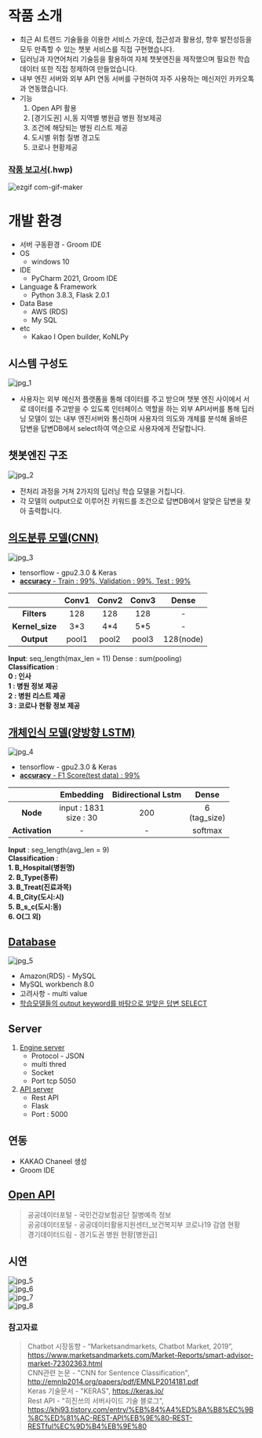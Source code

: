 # 작품 소개
* 최근 AI 트렌드 기술들을 이용한 서비스 가운데, 접근성과 활용성, 향후 발전성등을
  모두 만족할 수 있는 챗봇 서비스를 직접 구현했습니다.
* 딥러닝과 자연어처리 기술등을 활용하여 자체 챗봇엔진을 제작했으며 필요한 학습 데이터 또한 
  직접 정제하여 만들었습니다.
* 내부 엔진 서버와 외부 API 연동 서버를 구현하여 자주 사용하는 메신저인 카카오톡과 
  연동했습니다.  
* 기능 
  1. Open API 활용
  2. [경기도권] 시,동 지역별 병원급 병원 정보제공
  3. 조건에 해당되는 병원 리스트 제공
  4. 도시별 위험 질병 경고도
  5. 코로나 현황제공
### [작품 보고서](./readme/졸업작품보고서양식(2021).hwp)(.hwp)
  
  ![ezgif com-gif-maker](https://user-images.githubusercontent.com/55508788/150677800-b21a3d9e-7a1d-4cf4-bc84-3b79ba42188c.gif)
  
# 개발 환경
  * 서버 구동환경 - Groom IDE
  * OS
    - windows 10
  * IDE
    - PyCharm 2021, Groom IDE
  * Language & Framework
    - Python 3.8.3, Flask 2.0.1 
  * Data Base
    - AWS (RDS)
    - My SQL
  * etc
    - Kakao I Open builder, KoNLPy
  
## 시스템 구성도
![jpg_1](./readme/시스템구성도.png)
* 사용자는 외부 메신저 플랫폼을 통해 데이터를 주고 받으며 챗봇 엔진 사이에서
  서로 데이터를 주고받을 수 있도록 인터페이스 역할을 하는 외부 API서버를 통해
  딥러닝 모델이 있는 내부 엔진서버와 통신하며 사용자의 의도와 개체를 분석해
  올바른 답변을 답변DB에서 select하여 역순으로 사용자에게 전달합니다.

## 챗봇엔진 구조
![jpg_2](./readme/챗봇엔진구성.png)
* 전처리 과정을 거쳐 2가지의 딥러닝 학습 모델을 거칩니다.
* 각 모델의 output으로 이루어진 키워드를 조건으로 답변DB에서 알맞은
  답변을 찾아 출력합니다.

## [의도분류 모델(CNN)](https://github.com/tmvld97/graduate-modeling/blob/master/models/intent/IntentModel.py)
![jpg_3](./readme/CNN구조.png)
* tensorflow - gpu2.3.0 & Keras
* [**accuracy** - Train : 99%, Validation : 99%, Test : 99%</br>](https://github.com/tmvld97/graduate-modeling/blob/master/models/intent/train_model.py)

| | Conv1 | Conv2 | Conv3 | Dense | 
:---: | :---: | :---: | :---: | :---: |
**Filters** | 128 | 128 | 128 | - |
**Kernel_size** | 3*3 | 4*4 | 5*5 | - |
**Output** | pool1 | pool2 | pool3 | 128(node) |

**Input**: seq_length(max_len = 11) Dense : sum(pooling)</br>
**Classification** :   
**0 : 인사**</br>
**1 : 병원 정보 제공**</br>
**2 : 병원 리스트 제공**</br>
**3 : 코로나 현황 정보 제공** </br>

## [개체인식 모델(양방향 LSTM)](https://github.com/tmvld97/graduate-modeling/blob/master/models/ner/NerModel.py)
![jpg_4](./readme/LSTM구조.png)
* tensorflow - gpu2.3.0 & Keras
* [**accuracy** - F1 Score(test data) : 99%](https://github.com/tmvld97/graduate-modeling/blob/master/models/ner/train_model.py)

| | Embedding | Bidirectional Lstm | Dense |
:---: | :---: | :---: | :---: | 
**Node** | input : 1831</br>size : 30 | 200 | 6</br>(tag_size) | - |
**Activation** | - | - | softmax |

**Input** : seg_length(avg_len = 9)</br>
**Classification** : </br>
**1. B_Hospital(병원명)**</br>
**2. B_Type(종류)**</br>
**3. B_Treat(진료과목)**</br>
**4. B_City(도시:시)**</br>
**5. B_s_c(도시:동)**</br>
**6. O(그 외)**

## [Database](https://github.com/tmvld97/graduate-modeling/blob/master/utils/Database.py)
![jpg_5](./readme/ERD.png)
* Amazon(RDS) - MySQL
* MySQL workbench 8.0
* 고려사항 - multi value
* [학습모델들의 output keyword를 바탕으로 알맞은 답변 SELECT](https://github.com/tmvld97/graduate-modeling/blob/master/utils/FindAnswer.py)


## Server
1. [Engine server](https://github.com/tmvld97/graduate-modeling/blob/master/bot.py)
    * Protocol - JSON</br>
    * multi thred
    * Socket
    * Port tcp 5050
2. [API server](https://github.com/tmvld97/graduate-modeling/blob/master/chatbot_api/app.py)
    * Rest API
    * Flask
    * Port : 5000

## 연동
* KAKAO Chaneel 생성
* Groom IDE

## [Open API](https://github.com/tmvld97/graduate-modeling/blob/master/config/GlobalParams.py)
> 공공데이터포털 - 국민건강보험공단 질병예측 정보</br>
> 공공데이터포털 - 공공데이터활용지원센터_보건복지부 코로나19 감염 현황</br>
> 경기데이터드림 - 경기도권 병원 현황[병원급]

## 시연
![jpg_5](./readme/시연1.png)</br>
![jpg_6](./readme/시연2.png)</br>
![jpg_7](./readme/시연3.png)</br>
![jpg_8](./readme/시연4.png)

### 참고자료
> Chatbot 시장동향 - “Marketsandmarkets, Chatbot Market, 2019”, https://www.marketsandmarkets.com/Market-Reports/smart-advisor-market-72302363.html </br>
> CNN관련 논문 - "CNN for Sentence Classification", http://emnlp2014.org/papers/pdf/EMNLP2014181.pdf </br>
> Keras 기술문서 - "KERAS", https://keras.io/ </br>
> Rest API - "히진쓰의 서버사이드 기술 블로그", https://khj93.tistory.com/entry/%EB%84%A4%ED%8A%B8%EC%9B%8C%ED%81%AC-REST-API%EB%9E%80-REST-RESTful%EC%9D%B4%EB%9E%80
